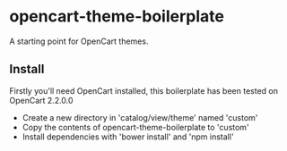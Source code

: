 # opencart-theme-boilerplate

A starting point for OpenCart themes.

## Install

Firstly you'll need OpenCart installed, this boilerplate has been tested on
OpenCart 2.2.0.0

* Create a new directory in 'catalog/view/theme' named 'custom'
* Copy the contents of opencart-theme-boilerplate to 'custom'
* Install dependencies with 'bower install' and 'npm install'
